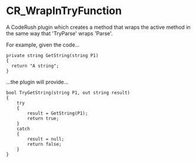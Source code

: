 CR_WrapInTryFunction
====================

A CodeRush plugin which creates a method that wraps the active method in the same way that 'TryParse' wraps 'Parse'.

For example, given the code...

    private string GetString(string P1)
    {
      return "A string";
    }

...the plugin will provide...

    bool TryGetString(string P1, out string result)
    {
        try
        {
            result = GetString(P1);
            return true;
        }
        catch
        {
            result = null;
            return false;
        }
    }

